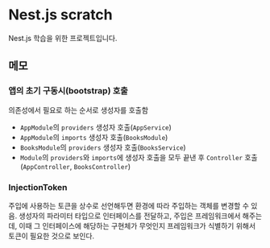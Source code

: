 # Nest.js scratch

Nest.js 학습을 위한 프로젝트입니다.

## 메모

### 앱의 초기 구동시(bootstrap) 호출

의존성에서 필요로 하는 순서로 생성자를 호출함

- `AppModule`의 `providers` 생성자 호출(`AppService`)
- `AppModule`의 `imports` 생성자 호출(`BooksModule`)
- `BooksModule`의 `providers` 생성자 호출(`BooksService`)
- `Module`의 `providers`와 `imports`에 생성자 호출을 모두 끝낸 후 `Controller` 호출(`AppController`, `BooksController`)

### InjectionToken

주입에 사용하는 토큰을 상수로 선언해두면 환경에 따라 주입하는 객체를 변경할 수 있음. 생성자의 파라미터 타입으로 인터페이스를 전달하고, 주입은 프레임워크에서 해주는데, 이때 그 인터페이스에 해당하는 구현체가 무엇인지 프레임워크가 식별하기 위해서 토큰이 필요한 것으로 보인다.
